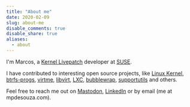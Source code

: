 ```yaml
---
title: "About me"
date: 2020-02-09
slug: about-me
disable_comments: true
disable_share: true
aliases:
  - about
---
```


I'm Marcos, a [Kernel
Livepatch](https://www.kernel.org/doc/html/latest/livepatch/livepatch.html)
developer at [SUSE](https://suse.com).

I have contributed to interesting open source projects, like
[Linux Kernel](https://git.kernel.org/pub/scm/linux/kernel/git/torvalds/linux.git/log/?qt=author&q=Marcos+Paulo+de+Souza),
[btrfs-progs](https://github.com/kdave/btrfs-progs/commits?author=marcosps),
[virtme](https://github.com/arighi/virtme),
[libvirt](https://gitlab.com/search?group_id=130330&project_id=192693&repository_ref=master&scope=commits&search=Marcos+Paulo+de+Souza),
[LXC](https://github.com/lxc/lxc/commits?author=marcosps),
[bubblewrap](https://github.com/containers/bubblewrap/commits?author=marcosps),
[supportutils](https://github.com/openSUSE/supportutils/commits?author=marcosps) and others.

Feel free to reach me out on [Mastodon](https://floss.social/@mpdesouza),
[LinkedIn](https://www.linkedin.com/in/marcospsouza/) or
by email (me at mpdesouza.com).
